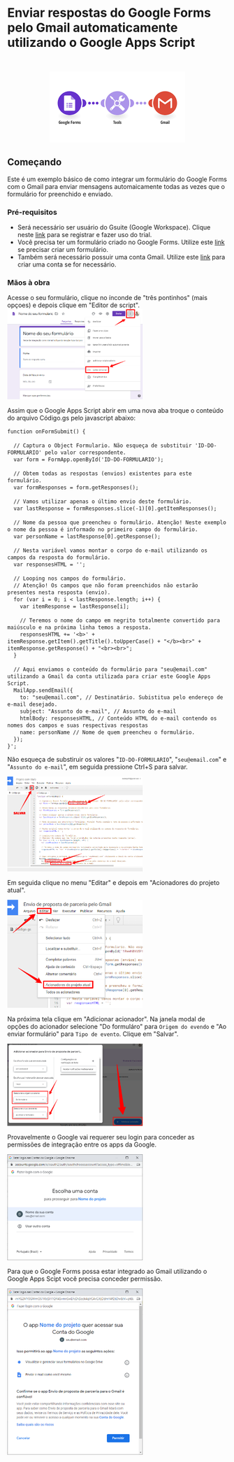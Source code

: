 # Enviar respostas do Google Forms pelo Gmail automaticamente utilizando o Google Apps Script

<br />

<p align="center">
    <img src="https://raw.githubusercontent.com/danielpjr/google-forms-send-mail-with-response/main/images/google-forms-to-gmail.png" alt="Google Forms to Gmail" width="310">
</p>

## Começando

Este é um exemplo básico de como integrar um formulário do Google Forms com o Gmail para enviar mensagens automaicamente todas as vezes que o formulário for preenchido e enviado.

### Pré-requisitos

- Será necessário ser usuário do Gsuite (Google Workspace). Clique neste [link](https://workspace.google.com/signup/businessstarter/welcome?hl=pt-BR) para se registrar e fazer uso do trial.
- Você precisa ter um formulário criado no Google Forms. Utilize este [link](https://docs.google.com/forms/u/0/?tgif=d) se precisar criar um formulário.
- Também será necessário possuir uma conta Gmail. Utilize este [link](https://mail.google.com/mail/u/0/) para criar uma conta se for necessário.

### Mãos à obra

Acesse o seu formulário, clique no ínconde de "três pontinhos" (mais opçoes) e depois clique em "Editor de script".
<img src="https://raw.githubusercontent.com/danielpjr/google-forms-send-mail-with-response/main/images/google-forms-01.png" alt="Google Forms to Gmail" width="310">

Assim que o Google Apps Script abrir em uma nova aba troque o conteúdo do arquivo Código.gs pelo javascript abaixo:
```JS
function onFormSubmit() {
  
  // Captura o Object Formulario. Não esqueça de substituir 'ID-DO-FORMULARIO' pelo valor correspondente.
  var form = FormApp.openById('ID-DO-FORMULARIO');
  
  // Obtem todas as respostas (envios) existentes para este formulário.
  var formResponses = form.getResponses();
  
  // Vamos utilizar apenas o último envio deste formulário.
  var lastResponse = formResponses.slice(-1)[0].getItemResponses();
  
  // Nome da pessoa que preencheu o formulário. Atenção! Neste exemplo o nome da pessoa é informado no primeiro campo do formulário.
  var personName = lastResponse[0].getResponse();
  
  // Nesta variável vamos montar o corpo do e-mail utilizando os campos da resposta do formulário.
  var responsesHTML = '';
  
  // Looping nos campos do formulário.
  // Atenção! Os campos que não foram preenchidos não estarão presentes nesta resposta (envio).
  for (var i = 0; i < lastResponse.length; i++) {
    var itemResponse = lastResponse[i];
    
    // Teremos o nome do campo em negrito totalmente convertido para maiúsculo e na próxima linha temos a resposta.
    responsesHTML += '<b>' + itemResponse.getItem().getTitle().toUpperCase() + "</b><br>" + itemResponse.getResponse() + "<br><br>";
  }
  
  // Aqui enviamos o conteúdo do formulário para "seu@email.com" utilizando a Gmail da conta utilizada para criar este Google Apps Script.
  MailApp.sendEmail({
    to: "seu@email.com", // Destinatário. Subistitua pelo endereço de e-mail desejado.
    subject: "Assunto do e-mail", // Assunto do e-mail
    htmlBody: responsesHTML, // Conteúdo HTML do e-mail contendo os nomes dos campos e suas respectivas respostas
    name: personName // Nome de quem preencheu o formulário.
  });
}';
```
Não esqueça de substiruir os valores "`ID-DO-FORMULARIO`", "`seu@email.com`" e "`Assunto do e-mail`", em seguida pressione Ctrl+S para salvar.

<img src="https://raw.githubusercontent.com/danielpjr/google-forms-send-mail-with-response/main/images/google-apps-script-01.png" alt="Google Forms to Gmail" width="310">

Em seguida clique no menu "Editar" e depois em "Acionadores do projeto atual".

<img src="https://raw.githubusercontent.com/danielpjr/google-forms-send-mail-with-response/main/images/google-apps-script-02.png" alt="Google Forms to Gmail" width="310">

Na próxima tela clique em "Adicionar acionador". Na janela modal de opções do acionador selecione "Do formuláro" para `Origem do evendo` e "Ao enviar formulário" para `Tipo de evento`. Clique em "Salvar".

<img src="https://raw.githubusercontent.com/danielpjr/google-forms-send-mail-with-response/main/images/google-apps-script-03.png" alt="Google Forms to Gmail" width="310">

Provavelmente o Google vai requerer seu login para conceder as permissões de integração entre os apps da Google.

<img src="https://raw.githubusercontent.com/danielpjr/google-forms-send-mail-with-response/main/images/google-apps-script-04.png" alt="Google Forms to Gmail" width="310">

Para que o Google Forms possa estar integrado ao Gmail utilizando o Google Apps Scipt você precisa conceder permissão.

<img src="https://raw.githubusercontent.com/danielpjr/google-forms-send-mail-with-response/main/images/google-apps-script-05.png" alt="Google Forms to Gmail" width="310">
